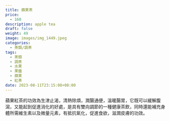 ```yaml
---
title: 蘋果茶
price:
  - 160
description: apple tea
draft: false
weight: 49
image: images/img_1449.jpeg
categories:
  - 茶類/調茶
tags:
  - 茶類
  - 調茶
  - 水果
  - 果醬
  - 蘋果
  - 紅茶
date: 2023-08-11T23:15:08+08:00
---
```

 蘋果紅茶的功效為生津止渴，清熱除煩，潤腸通便，溫暖腸胃，它既可以緩解腹瀉，又能起到促進消化的好處，是具有雙向調節的一種健康茶飲，同時還能補充身體所需維生素以及微量元素，有抵抗氧化，促進食欲，滋潤皮膚的功效。